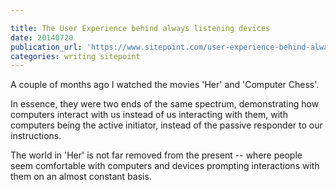 ```yaml
---

title: The User Experience behind always listening devices
date: 20140720
publication_url: 'https://www.sitepoint.com/user-experience-behind-always-listening-devices/'
categories: writing sitepoint
---
```


A couple of months ago I watched the movies 'Her' and 'Computer Chess'.

In essence, they were two ends of the same spectrum, demonstrating how computers interact with us instead of us interacting with them, with computers being the active initiator, instead of the passive responder to our instructions.

The world in 'Her' is not far removed from the present -- where people seem comfortable with computers and devices prompting interactions with them on an almost constant basis.
